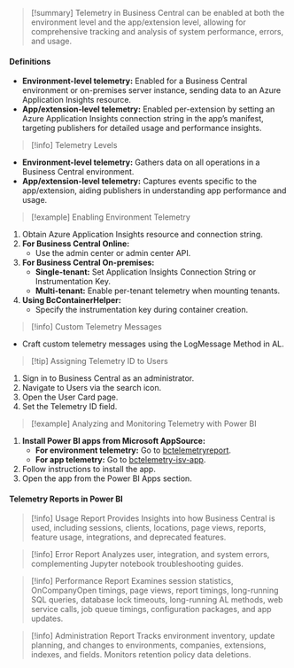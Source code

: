 > [!summary] 
> Telemetry in Business Central can be enabled at both the environment level and the app/extension level, allowing for comprehensive tracking and analysis of system performance, errors, and usage.

#### Definitions

- **Environment-level telemetry:** Enabled for a Business Central environment or on-premises server instance, sending data to an Azure Application Insights resource.
- **App/extension-level telemetry:** Enabled per-extension by setting an Azure Application Insights connection string in the app’s manifest, targeting publishers for detailed usage and performance insights.

> [!info] Telemetry Levels

- **Environment-level telemetry:** Gathers data on all operations in a Business Central environment.
- **App/extension-level telemetry:** Captures events specific to the app/extension, aiding publishers in understanding app performance and usage.

> [!example] Enabling Environment Telemetry

1. Obtain Azure Application Insights resource and connection string.
2. **For Business Central Online:**
    - Use the admin center or admin center API.
3. **For Business Central On-premises:**
    - **Single-tenant:** Set Application Insights Connection String or Instrumentation Key.
    - **Multi-tenant:** Enable per-tenant telemetry when mounting tenants.
4. **Using BcContainerHelper:**
    - Specify the instrumentation key during container creation.

> [!info] Custom Telemetry Messages

- Craft custom telemetry messages using the LogMessage Method in AL.

> [!tip] Assigning Telemetry ID to Users

1. Sign in to Business Central as an administrator.
2. Navigate to Users via the search icon.
3. Open the User Card page.
4. Set the Telemetry ID field.

> [!example] Analyzing and Monitoring Telemetry with Power BI

1. **Install Power BI apps from Microsoft AppSource:**
    - **For environment telemetry:** Go to [bctelemetryreport](https://aka.ms/bctelemetryreport).
    - **For app telemetry:** Go to [bctelemetry-isv-app](https://aka.ms/bctelemetry-isv-app).
2. Follow instructions to install the app.
3. Open the app from the Power BI Apps section.

#### Telemetry Reports in Power BI

> [!info] Usage Report Provides 
> Insights into how Business Central is used, including sessions, clients, locations, page views, reports, feature usage, integrations, and deprecated features.

> [!info] Error Report 
> Analyzes user, integration, and system errors, complementing Jupyter notebook troubleshooting guides.

> [!info] Performance Report 
> Examines session statistics, OnCompanyOpen timings, page views, report timings, long-running SQL queries, database lock timeouts, long-running AL methods, web service calls, job queue timings, configuration packages, and app updates.

> [!info] Administration Report 
> Tracks environment inventory, update planning, and changes to environments, companies, extensions, indexes, and fields. Monitors retention policy data deletions.